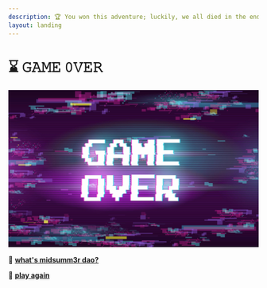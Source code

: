 ```yaml
---
description: 🏆 You won this adventure; luckily, we all died in the end.
layout: landing
---
```


# ⌛️ 𝙶𝙰𝙼𝙴 𝟶𝚅𝙴𝚁

![](../../../../.gitbook/assets/661.jpeg)



🚪 [**what's midsumm3r dao?**](https://docs.midsumm3r.xyz/)

🚪 [**play again** ](../../)

